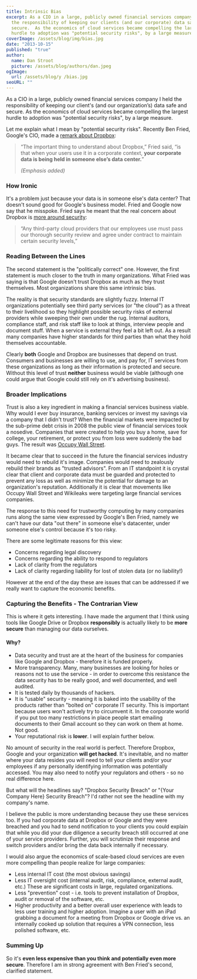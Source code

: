 ```yaml
---
title: Intrinsic Bias
excerpt: As a CIO in a large, publicly owned financial services company I held
  the responsibility of keeping our clients (and our corporate) data safe and
  secure.  As the economics of cloud services became compelling the largest
  hurdle to adoption was "potential security risks", by a large measure.
coverImage: /assets/blog/img/bias.jpg
date: "2013-10-15"
published: "true"
author:
  name: Dan Stroot
  picture: /assets/blog/authors/dan.jpeg
ogImage:
  url: /assets/blog/y /bias.jpg
seoURL: ""
---
```


As a CIO in a large, publicly owned financial services company I held the responsibility of keeping our client's (and our organization’s) data safe and secure.  As the economics of cloud services became compelling the largest hurdle to adoption was "potential security risks", by a large measure.

Let me explain what I mean by "potential security risks".   Recently Ben Fried, Google's CIO, made a [remark about Dropbox](http://allthingsd.com/20131010/google-cio-ben-fried-on-how-google-works/):

> “The important thing to understand about Dropbox,” Fried said, “is
> that when your users use it in a corporate context, **your corporate
> data is being held in someone else’s data center.**”
>
> _(Emphasis added)_

### How Ironic

It's a problem just because your data is in someone else's data center?  That doesn't sound good for Google's business model. Fried and Google now say that he misspoke. Fried says he meant that the real concern about Dropbox is [more around security](http://allthingsd.com/20131015/google-cio-ben-fried-clarifies-remarks-on-dropbox/):

> “Any third-party cloud providers that our employees use must pass
> our thorough security review and agree under contract to maintain
> certain security levels,”

### Reading Between the Lines

The second statement is the "politically correct" one.  However, the first statement is much closer to the truth in many organizations.  What Fried was saying is that Google doesn't trust Dropbox as much as they trust themselves.  Most organizations share this same intrinsic bias.

The reality is that security standards are slightly fuzzy.  Internal IT organizations potentially see third party services (or "the cloud") as a threat to their livelihood so they highlight possible security risks of external providers while sweeping their own under the rug.  Internal auditors, compliance staff, and risk staff like to look at things, interview people and document stuff.  When a service is external they feel a bit left out.  As a result many companies have higher standards for third parties than what they hold themselves accountable.

Clearly **both** Google and Dropbox are businesses that depend on trust.  Consumers and businesses are willing to use, and pay for, IT services from these organizations as long as their information is protected and secure.  Without this level of trust **neither** business would be viable (although one could argue that Google could still rely on it's advertising business).

### Broader Implications

Trust is also a key ingredient in making a financial services business viable.  Why would I ever buy insurance, banking services or invest my savings via a company that I didn't trust?  When the financial markets were impacted by the sub-prime debt crisis in 2008 the public view of financial services took a nosedive.  Companies that were created to help you buy a home, save for college, your retirement, or protect you from loss were suddenly the bad guys.  The result was [Occupy Wall Street](http://en.wikipedia.org/wiki/Occupy_Wall_Street).

It became clear that to succeed in the future the financial services industry would need to rebuild it's image.  Companies would need to zealously rebuild their brands as "trusted advisors".  From an IT standpoint it is crystal clear that client and corporate data must be guarded and protected to prevent any loss as well as minimize the potential for damage to an organization's reputation.  Additionally it is clear that movements like Occupy Wall Street and Wikileaks were targeting large financial services companies.

The response to this need for trustworthy computing by many companies runs along the same view expressed by Google's Ben Fried, namely we can't have our data "out there" in someone else's datacenter, under someone else's control because it's too risky.

There are some legitimate reasons for this view:

* Concerns regarding legal discovery
* Concerns regarding the ability to respond to regulators
* Lack of clarity from the regulators
* Lack of clarity regarding liability for lost of stolen data (or no liability!)

However at the end of the day these are issues that can be addressed if we really want to capture the economic benefits.

### Capturing the Benefits - The Contrarian View

This is where it gets interesting.  I have made the argument that I think using tools like Google Drive or Dropbox **responsibly** is actually likely to be **more secure** than managing our data ourselves.

#### Why?

* Data security and trust are at the heart of the business for companies like Google and Dropbox - therefore it is funded properly.
* More transparency.  Many, many businesses are looking for holes or reasons not to use the service - in order to overcome this resistance the data security has to be really good, and well documented, and well audited.
* It is tested daily by thousands of hackers.
* It is "usable" security - meaning it is baked into the usability of the products rather than "bolted on" corporate IT security.  This is important because users won't actively try to circumvent it. In the corporate world if you put too many restrictions in place people start emailing documents to their Gmail account so they can work on them at home. Not good.
* Your reputational risk is **lower**.  I will explain further below.

No amount of security in the real world is perfect.  Therefore Dropbox, Google and your organization **will get hacked**.  It's inevitable, and no matter where your data resides you will need to tell your clients and/or your employees if any personally identifying information was potentially accessed.  You may also need to notify your regulators and others - so no real difference here.

But what will the headlines say? "Dropbox Security Breach" or "{Your Company Here} Security Breach"?  I'd rather not see the headline with my company's name.

I believe the public is more understanding because they use these services too.  If you had corporate data at Dropbox or Google and they were breached and you had to send notification to your clients you could explain that while you did your due diligence a security breach still occurred at one of your service providers.  Further, you will scrutinize their response and switch providers and/or bring the data back internally if necessary.

I would also argue the economics of scale-based cloud services are even more compelling than people realize for large companies:

* Less internal IT cost (the most obvious savings)
* Less IT oversight cost (internal audit, risk, compliance, external audit, etc.)  These are significant costs in large, regulated organizations.
* Less "prevention" cost - i.e. tools to prevent installation of Dropbox, audit or removal of the software, etc.
* Higher productivity and a better overall user experience with leads to less user training and higher adoption.  Imagine a user with an iPad grabbing a document for a meeting from Dropbox or Google drive vs. an internally cooked up solution that requires a VPN connection, less polished software, etc.

### Summing Up

So it's **even less expensive than you think and potentially even more secure**.  Therefore I am in strong agreement with Ben Fried's second, clarified statement.
